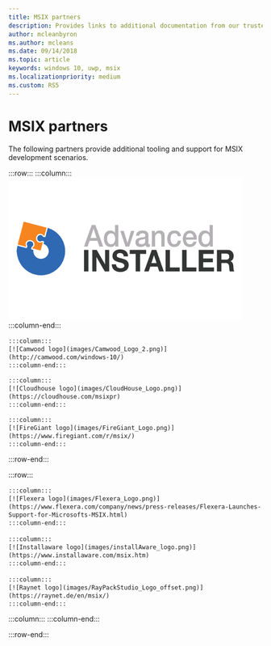```yaml
---
title: MSIX partners
description: Provides links to additional documentation from our trusted partners on MSIX tooling and support.
author: mcleanbyron
ms.author: mcleans
ms.date: 09/14/2018
ms.topic: article
keywords: windows 10, uwp, msix
ms.localizationpriority: medium
ms.custom: RS5
---
```


# MSIX partners

The following partners provide additional tooling and support for MSIX development scenarios.

:::row:::
    :::column:::
    [![Advanced Installer logo](images/AdvancedInstaller_Logo.png)](https://www.advancedinstaller.com/desktop-bridge)
    :::column-end:::

	:::column:::
    [![Camwood logo](images/Camwood_Logo_2.png)](http://camwood.com/windows-10/)
    :::column-end:::

<!--
    :::column:::
     [![Apptimized logo](images/Apptimized_Logo.png)](https://www.apptimized.com/solutions/)  
    :::column-end:::
-->
    :::column:::
	[![Cloudhouse logo](images/CloudHouse_Logo.png)](https://cloudhouse.com/msixpr)     
	:::column-end:::
<!--
    :::column:::
	[![Emco logo](images/EMCO_Software_Logo.png)](https://emcosoftware.com/msi-package-builder)
    :::column-end:::
-->

	:::column:::
	[![FireGiant logo](images/FireGiant_Logo.png)](https://www.firegiant.com/r/msix/)     
	:::column-end:::

   :::row-end:::

   :::row:::

	:::column:::
	[![Flexera logo](images/Flexera_Logo.png)](https://www.flexera.com/company/news/press-releases/Flexera-Launches-Support-for-Microsofts-MSIX.html)    
	:::column-end:::

	:::column:::
	[![Installaware logo](images/installAware_logo.png)](https://www.installaware.com/msix.htm)     
	:::column-end:::

    :::column:::
	[![Raynet logo](images/RayPackStudio_Logo_offset.png)](https://raynet.de/en/msix/)
	:::column-end:::

:::column:::
:::column-end:::

:::row-end:::
